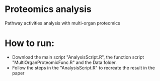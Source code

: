 # Proteomics analysis
Pathway activities analysis with multi-organ proteomics 
# How to run: 
- Download the main script "AnalysisScript.R", the function script "MultiOrganProteomicFunc.R" and the Data folder. 
- Follow the steps in the "AnalysisScript.R" to recreate the result in the paper
